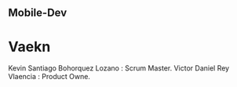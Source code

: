 ## Mobile-Dev
# Vaekn
Kevin Santiago Bohorquez Lozano : Scrum Master.
Victor Daniel Rey Vlaencia : Product Owne.
